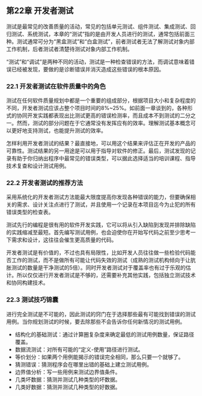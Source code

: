 ## 第22章 开发者测试

测试是最常见的改善质量的活动，常见的包括单元测试、组件测试、集成测试、回归测试、系统测试，本章的“测试”指的是由开发人员进行的测试，通常包括前面三种。测试通常可分为“黑盒测试”和“白盒测试”，前者测试者无法了解测试对象内部工作机制，后者测试者清楚待测试对象内部工作机制。

“测试”和“调试”是两种不同的活动，测试是一种检查错误的方法，而调试意味着错误已经被发现，要做的是诊断错误并消灭造成这些错误的根本原因。

### 22.1 开发者测试在软件质量中的角色

测试在任何软件质量规划中都是一个重要的组成部分，根据项目大小和复杂程度的不同，开发者测试应该占整个项目时间的8%~25%。如前面一章谈到的，各种形式的协同开发实践都表现出比测试更高的错误检测率，而且成本不到测试的二分之一。然而，测试的部分问题在于它通常没有发挥应有的效率。理解测试基本概念可以更好地支持测试，也能提升测试的效率。

怎样利用开发者测试的结果？最直接地，可以用这个结果来评估正在开发的产品的可靠性。测试结果的另一用途是可以用于指导对软件的修正。最后，测试发现的记录有助于你归纳出程序中最常见的错误类型，可以据此选择适当的培训课程、指导技术复查和设计测试用例。

### 22.2 开发者测试的推荐方法

采用系统化的开发者测试方法能最大限度提高你发现各种错误的能力，但要确保相关的需求、设计关注点进行了测试，并且使用一个记录在本项目迄今为止犯的所有错误类型的检查表。

测试先行的编程是很有用的软件开发实践，它可以将从引入缺陷到发现并排除缺陷的实践缩减至最短。首先编写测试用例，也会迫使你在开始写代码之前至少思考一下需求和设计，这往往会催生更高质量的代码。

开发者测试是有价值的，不过也具有局限性，比如开发人员往往做一些检验代码能否工作的测试，而不是做所有可能让代码失效的测试（成熟的测试机构倾向于让肮胀测试的数量是干净测试的5倍）。同时开发者测试对于覆盖率也有过于乐观的估计。所以仅仅进行开发者测试是不够的，还需要补充其他实践，包括独立测试技术和协同构建技术。

### 22.3 测试技巧锦囊

进行完全测试是不可能的，因此测试的窍门在于选择那些最有可能找到错误的测试用例。当你规划测试的时候，要去除那些不会告诉你任何新情况的测试用例。

- 结构化的基础测试：通过计算圈复杂度来确定最低的测试用例数量，保证路径覆盖。
- 数据流测试：对所有可能的“定义-使用”路径进行测试。
- 等价划分：如果两个用例能揭示的错误完全相同，那么只要一个就够了。
- 猜测错误：猜测程序会在哪里出错的基础上建立测试用例。
- 边界值分析：写一些用例来测试边界值条件。
- 几类坏数据：猜测并测试几种类型的坏数据。
- 几类好数据：猜测并测试几种类型的好数据。
